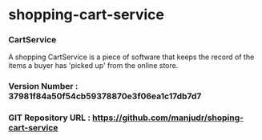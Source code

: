 # shopping-cart-service

### CartService

A shopping CartService is a piece of software that keeps the record of the items a buyer has 'picked up' from the online store.

### Version Number : 37981f84a50f54cb59378870e3f06ea1c17db7d7

### GIT Repository URL : https://github.com/manjudr/shoping-cart-service

